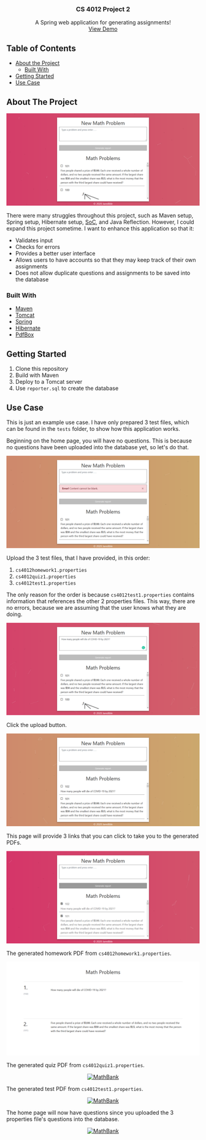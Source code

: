<p align="center">
  <h3 align="center">CS 4012 Project 2</h3>
  
  <p align="center">
    A Spring web application for generating assignments!
    <br />
    <a href="https://tomcat.jaredible.net/MathBank">View Demo</a>
  </p>
</p>

## Table of Contents

* [About the Project](#about-the-project)
  * [Built With](#built-with)
* [Getting Started](#getting-started)
* [Use Case](#use-case)

## About The Project

<p align="center">
  <a href="https://github.com/jaredible/CS4012-Project-2/blob/master/screenshots/screenshot0.png">
    <img src="https://github.com/jaredible/CS4012-Project-2/blob/master/screenshots/screenshot0.png" alt="MathBank">
  </a>
</p>

There were many struggles throughout this project, such as Maven setup, Spring setup, Hibernate setup, [SoC](https://en.wikipedia.org/wiki/Separation_of_concerns), and Java Reflection. However, I could expand this project sometime. I want to enhance this application so that it:
* Validates input
* Checks for errors
* Provides a better user interface
* Allows users to have accounts so that they may keep track of their own assignments
* Does not allow duplicate questions and assignments to be saved into the database

### Built With
* [Maven](https://maven.apache.org/)
* [Tomcat](http://tomcat.apache.org/)
* [Spring](https://spring.io/)
* [Hibernate](https://hibernate.org/)
* [PdfBox](https://pdfbox.apache.org/)

## Getting Started

1. Clone this repository
2. Build with Maven
3. Deploy to a Tomcat server
4. Use `reporter.sql` to create the database

## Use Case

This is just an example use case. I have only prepared 3 test files, which can be found in the `tests` folder, to show how this application works.

Beginning on the home page, you will have no questions. This is because no questions have been uploaded into the database yet, so let's do that.
<p align="center">
  <a href="https://github.com/jaredible/CS4012-Project-2/blob/master/screenshots/screenshot1.png">
    <img src="https://github.com/jaredible/CS4012-Project-2/blob/master/screenshots/screenshot1.png" alt="MathBank">
  </a>
</p>

Upload the 3 test files, that I have provided, in this order:
1. `cs4012homework1.properties`
2. `cs4012quiz1.properties`
3. `cs4012test1.properties`

The only reason for the order is because `cs4012test1.properties` contains information that references the other 2 properties files. This way, there are no errors, because we are assuming that the user knows what they are doing.
<p align="center">
  <a href="https://github.com/jaredible/CS4012-Project-2/blob/master/screenshots/screenshot2.png">
    <img src="https://github.com/jaredible/CS4012-Project-2/blob/master/screenshots/screenshot2.png" alt="MathBank">
  </a>
</p>

Click the upload button.
<p align="center">
  <a href="https://github.com/jaredible/CS4012-Project-2/blob/master/screenshots/screenshot3.png">
    <img src="https://github.com/jaredible/CS4012-Project-2/blob/master/screenshots/screenshot3.png" alt="MathBank">
  </a>
</p>

This page will provide 3 links that you can click to take you to the generated PDFs.
<p align="center">
  <a href="https://github.com/jaredible/CS4012-Project-2/blob/master/screenshots/screenshot4.png">
    <img src="https://github.com/jaredible/CS4012-Project-2/blob/master/screenshots/screenshot4.png" alt="MathBank">
  </a>
</p>

The generated homework PDF from `cs4012homework1.properties`.
<p align="center">
  <a href="https://github.com/jaredible/CS4012-Project-2/blob/master/screenshots/screenshot5.png">
    <img src="https://github.com/jaredible/CS4012-Project-2/blob/master/screenshots/screenshot5.png" alt="MathBank">
  </a>
</p>

The generated quiz PDF from `cs4012quiz1.properties`.
<p align="center">
  <a href="https://github.com/jaredible/CS4012-Project-2/blob/master/screenshots/screenshot.png">
    <img src="https://github.com/jaredible/CS4012-Project-2/blob/master/screenshots/screenshot6.png" alt="MathBank">
  </a>
</p>

The generated test PDF from `cs4012test1.properties`.
<p align="center">
  <a href="https://github.com/jaredible/CS4012-Project-2/blob/master/screenshots/screenshot7.png">
    <img src="https://github.com/jaredible/CS4012-Project-2/blob/master/screenshots/screenshot7.png" alt="MathBank">
  </a>
</p>

The home page will now have questions since you uploaded the 3 properties file's questions into the database.
<p align="center">
  <a href="https://github.com/jaredible/CS4012-Project-2/blob/master/screenshots/screenshot8.png">
    <img src="https://github.com/jaredible/CS4012-Project-2/blob/master/screenshots/screenshot8.png" alt="MathBank">
  </a>
</p>
